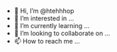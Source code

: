 - 👋 Hi, I’m @htehhhop
- 👀 I’m interested in ...
- 🌱 I’m currently learning ...
- 💞️ I’m looking to collaborate on ...
- 📫 How to reach me ...

<!---
htehhhop/htehhhop is a ✨ special ✨ repository because its `README.md` (this file) appears on your GitHub profile.
You can click the Preview link to take a look at your changes.
--->
